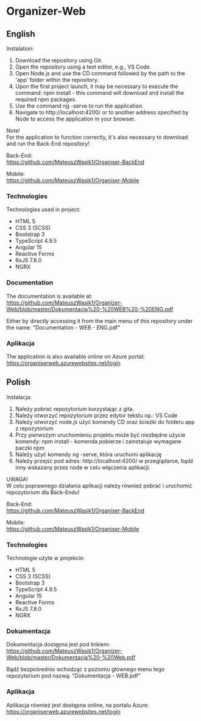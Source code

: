 # Organizer-Web
## English

Instalation:

1. Download the repository using Git.
2. Open the repository using a text editor, e.g., VS Code.
3. Open Node.js and use the CD command followed by the path to the 'app' folder within the repository.
4. Upon the first project launch, it may be necessary to execute the command: npm install - this command will download and install the required npm packages.
5. Use the command ng -serve to run the application.
6. Navigate to http://localhost:4200/ or to another address specified by Node to access the application in your browser.

Note!\
For the application to function correctly, it's also necessary to download and run the Back-End repository!

Back-End:\
https://github.com/MateuszWasik1/Organiser-BackEnd

Mobile:\
https://github.com/MateuszWasik1/Organiser-Mobile


### Technologies

Technologies used in project:
* HTML 5
* CSS 3 (SCSS)
* Bootstrap 3
* TypeScript 4.9.5
* Angular 15
* Reactive Forms
* RxJS 7.8.0
* NGRX

### Documentation 

The documentation is available at:\
https://github.com/MateuszWasik1/Organizer-Web/blob/master/Dokumentacja%20-%20WEB%20-%20ENG.pdf

Either by directly accessing it from the main menu of this repository under the name: "Documentation - WEB - ENG.pdf"


### Aplikacja 

The application is also available online on Azure portal: https://organiserweb.azurewebsites.net/login  

## Polish

Instalacja:

1. Należy pobrać repozytorium korzystając z gita.
2. Należy otworzyć repozytorium przez edytor tekstu np.: VS Code
3. Należy otworzyć node.js użyć komendy CD oraz ścieżki do folderu app z repozytorium
4. Przy pierwszym uruchomieniu projektu może być niezbędne użycie komendy: npm install - komenda pobierze i zainstaluje wymagane paczki npm
5. Należy użyć komendy ng -serve, która uruchomi aplikację
6. Należy przejść pod adres: http://localhost:4200/ w przeglądarce, bądź inny wskazany przez node w celu włączenia aplikacji.

UWAGA!\
W celu poprawnego działania aplikacji należy również pobrać i uruchomić repozytorium dla Back-Endu!

Back-End:\
https://github.com/MateuszWasik1/Organiser-BackEnd

Mobile:\
https://github.com/MateuszWasik1/Organiser-Mobile


### Technologies

Technologie użyte w projekcie:
* HTML 5
* CSS 3 (SCSS)
* Bootstrap 3
* TypeScript 4.9.5
* Angular 15
* Reactive Forms
* RxJS 7.8.0
* NGRX


### Dokumentacja 

Dokumentacja dostępna jest pod linkiem:\
https://github.com/MateuszWasik1/Organizer-Web/blob/master/Dokumentacja%20-%20Web.pdf

Bądź bezpośrednio wchodząc z poziomu głównego menu tego repozytorium pod nazwą: "Dokumentacja - WEB.pdf" 


### Aplikacja 

Aplikacja również jest dostępna online, na portalu Azure: https://organiserweb.azurewebsites.net/login  
